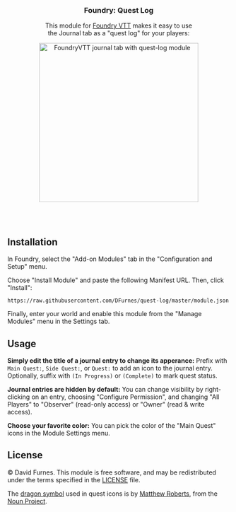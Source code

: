 <br>
<h3 align=center>Foundry: Quest Log</h3>

<p align="center">This module for <a href="https://foundryvtt.com" rel="nofollow">Foundry VTT</a> makes it easy to use <br>the Journal tab as a "quest log" for your players:</p>

<p align=center>
  <img width="360" alt="FoundryVTT journal tab with quest-log module" src="https://user-images.githubusercontent.com/583202/83936519-692f6900-a792-11ea-90a2-ba9ee38bf867.png">
</p>

<br><br>

## Installation

In Foundry, select the "Add-on Modules" tab in the "Configuration and Setup" menu.

Choose "Install Module" and paste the following Manifest URL. Then, click "Install":

```
https://raw.githubusercontent.com/DFurnes/quest-log/master/module.json
```

Finally, enter your world and enable this module from the "Manage Modules" menu in the Settings tab.


## Usage

**Simply edit the title of a journal entry to change its apperance:** Prefix with `Main Quest:`, `Side Quest:`, or `Quest:` to add an icon to the journal entry. Optionally, suffix with `(In Progress)` or `(Complete)` to mark quest status.

**Journal entries are hidden by default:** You can change visibility by right-clicking on an entry, choosing "Configure Permission", and changing "All Players" to "Observer" (read-only access) or "Owner" (read & write access).

**Choose your favorite color:** You can pick the color of the "Main Quest" icons in the Module Settings menu.

## License

© David Furnes. This module is free software, and may be redistributed under the terms specified in the [LICENSE](https://github.com/DFurnes/quest-log/blob/master/LICENSE) file.

The [dragon symbol](https://thenounproject.com/term/dragon/62553/) used in quest icons is by [Matthew Roberts](https://thenounproject.com/matthewkupon), from the [Noun Project](https://thenounproject.com).
